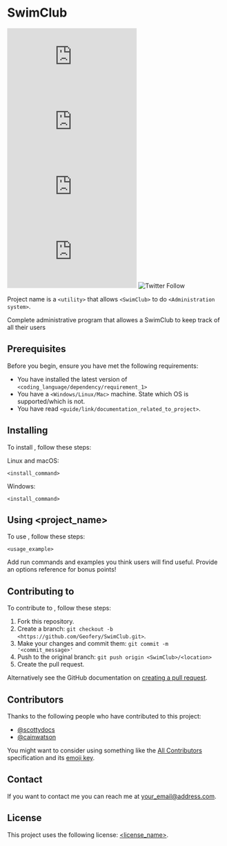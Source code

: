 # SwimClub

<!--- These are examples. See https://shields.io for others or to customize this set of shields. You might want to include dependencies, project status and licence info here --->
![GitHub repo size](https://img.shields.io/github/repo-size/scottydocs/README-template.md)
![GitHub contributors](https://img.shields.io/github/contributors/scottydocs/README-template.md)
![GitHub stars](https://img.shields.io/github/stars/scottydocs/README-template.md?style=social)
![GitHub forks](https://img.shields.io/github/forks/scottydocs/README-template.md?style=social)
![Twitter Follow](https://img.shields.io/twitter/follow/scottydocs?style=social)

Project name is a `<utility>` that allows `<SwimClub>` to do `<Administration system>`.

Complete administrative program that allowes a SwimClub to keep track of all their users

## Prerequisites

Before you begin, ensure you have met the following requirements:
<!--- These are just example requirements. Add, duplicate or remove as required --->
* You have installed the latest version of `<coding_language/dependency/requirement_1>`
* You have a `<Windows/Linux/Mac>` machine. State which OS is supported/which is not.
* You have read `<guide/link/documentation_related_to_project>`.

## Installing <SwimClub>

To install <SwimClub>, follow these steps:

Linux and macOS:
```
<install_command>
```

Windows:
```
<install_command>
```
## Using <project_name>

To use <SwimClub>, follow these steps:

```
<usage_example>
```

Add run commands and examples you think users will find useful. Provide an options reference for bonus points!

## Contributing to <SwimClub>
<!--- If your README is long or you have some specific process or steps you want contributors to follow, consider creating a separate CONTRIBUTING.md file--->
To contribute to <SwimClub>, follow these steps:

1. Fork this repository.
2. Create a branch: `git checkout -b <https://github.com/Geofery/SwimClub.git>`.
3. Make your changes and commit them: `git commit -m '<commit_message>'`
4. Push to the original branch: `git push origin <SwimClub>/<location>`
5. Create the pull request.

Alternatively see the GitHub documentation on [creating a pull request](https://help.github.com/en/github/collaborating-with-issues-and-pull-requests/creating-a-pull-request).

## Contributors

Thanks to the following people who have contributed to this project:

* [@scottydocs](https://github.com/ChristopherDN) 
* [@cainwatson](https://github.com/Geofery) 


You might want to consider using something like the [All Contributors](https://github.com/all-contributors/all-contributors) specification and its [emoji key](https://allcontributors.org/docs/en/emoji-key).

## Contact

If you want to contact me you can reach me at <your_email@address.com>.

## License
<!--- If you're not sure which open license to use see https://choosealicense.com/--->

This project uses the following license: [<license_name>](<link>).
